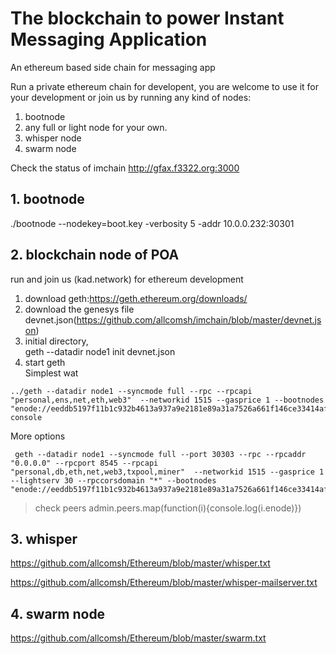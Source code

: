 # The blockchain to power Instant Messaging Application
An ethereum based side chain for messaging app

Run a private ethereum chain for developent, you are welcome to use it for your development or join us by running any kind of nodes:
1. bootnode
2. any full or light node for your own.
3. whisper node
4. swarm node

Check the status of imchain
http://gfax.f3322.org:3000

## 1. bootnode
./bootnode --nodekey=boot.key -verbosity 5 -addr 10.0.0.232:30301
## 2. blockchain node of POA
run and join us (kad.network) for ethereum development
1. download geth:https://geth.ethereum.org/downloads/ 
2. download the genesys file devnet.json(https://github.com/allcomsh/imchain/blob/master/devnet.json)
3. initial directory,  
    geth --datadir node1 init devnet.json
4.  start geth   
Simplest wat
```
../geth --datadir node1 --syncmode full --rpc --rpcapi "personal,ens,net,eth,web3"  --networkid 1515 --gasprice 1 --bootnodes "enode://eeddb5197f11b1c932b4613a937a9e2181e89a31a7526a661f146ce33414af4dfa5409639a24622559eb25f20fb16772ccdd81aa8d2764e2dbe77efa17d2295b@52.69.37.48:30301,enode://399c40c76434dbab54647d3310789e27bde00bb0ecff77c7d90efd76a862f99d6b2465c828d3eea59b7020329b765df7be480910e4e94fe0321e990aa6153eaa@118.190.79.30:30301" console
```
More options
``` 
 geth --datadir node1 --syncmode full --port 30303 --rpc --rpcaddr "0.0.0.0" --rpcport 8545 --rpcapi "personal,db,eth,net,web3,txpool,miner"  --networkid 1515 --gasprice 1  --lightserv 30 --rpccorsdomain "*" --bootnodes "enode://eeddb5197f11b1c932b4613a937a9e2181e89a31a7526a661f146ce33414af4dfa5409639a24622559eb25f20fb16772ccdd81aa8d2764e2dbe77efa17d2295b@52.69.37.48:30301,enode://399c40c76434dbab54647d3310789e27bde00bb0ecff77c7d90efd76a862f99d6b2465c828d3eea59b7020329b765df7be480910e4e94fe0321e990aa6153eaa@118.190.79.30:30301"console
```
> check peers
admin.peers.map(function(i){console.log(i.enode)})

## 3. whisper
https://github.com/allcomsh/Ethereum/blob/master/whisper.txt

https://github.com/allcomsh/Ethereum/blob/master/whisper-mailserver.txt
## 4. swarm node
https://github.com/allcomsh/Ethereum/blob/master/swarm.txt
